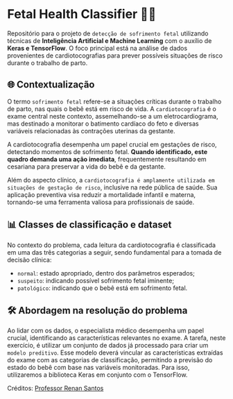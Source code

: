 # Fetal Health Classifier 👶🏻

Repositório para o projeto de `detecção de sofrimento fetal` utilizando técnicas de **Inteligência Artificial e Machine Learning** com o auxílio de **Keras e TensorFlow**. O foco principal está na análise de dados provenientes de cardiotocografias para prever possíveis situações de risco durante o trabalho de parto.

## 🌐 Contextualização

O termo `sofrimento fetal` refere-se a situações críticas durante o trabalho de parto, nas quais o bebê está em risco de vida. A `cardiotocografia` é o exame central neste contexto, assemelhando-se a um eletrocardiograma, mas destinado a monitorar o batimento cardíaco do feto e diversas variáveis relacionadas às contrações uterinas da gestante.

A cardiotocografia desempenha um papel crucial em gestações de risco, detectando momentos de sofrimento fetal. **Quando identificado, este quadro demanda uma ação imediata**, frequentemente resultando em cesariana para preservar a vida do bebê e da gestante.

Além do aspecto clínico, a `cardiotocografia é amplamente utilizada em situações de gestação de risco`, inclusive na rede pública de saúde. Sua aplicação preventiva visa reduzir a mortalidade infantil e materna, tornando-se uma ferramenta valiosa para profissionais de saúde.

## 📊 Classes de classificação e dataset

No contexto do problema, cada leitura da cardiotocografia é classificada em uma das três categorias a seguir, sendo fundamental para a tomada de decisão clínica:

- `normal`: estado apropriado, dentro dos parâmetros esperados;
- `suspeito`: indicando possível sofrimento fetal iminente;
- `patológico`: indicando que o bebê está em sofrimento fetal.

## 🛠️ Abordagem na resolução do problema

Ao lidar com os dados, o especialista médico desempenha um papel crucial, identificando as características relevantes no exame. A tarefa, neste exercício, é utilizar um conjunto de dados já processado para criar um `modelo preditivo`. Esse modelo deverá vincular as características extraídas do exame com as categorias de classificação, permitindo a previsão do estado do bebê com base nas variáveis monitoradas. Para isso, utilizaremos a biblioteca Keras em conjunto com o TensorFlow.

Créditos: [Professor Renan Santos](https://github.com/renansantosmendes)
